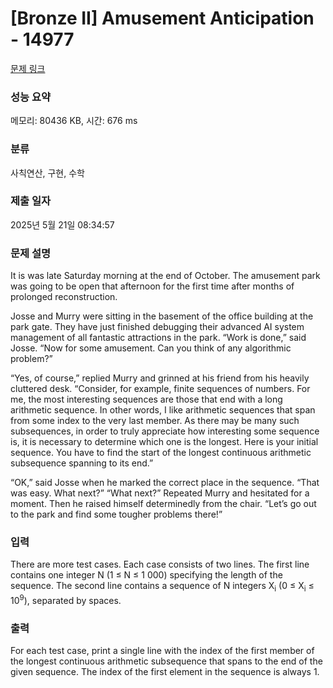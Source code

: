 # [Bronze II] Amusement Anticipation - 14977 

[문제 링크](https://www.acmicpc.net/problem/14977) 

### 성능 요약

메모리: 80436 KB, 시간: 676 ms

### 분류

사칙연산, 구현, 수학

### 제출 일자

2025년 5월 21일 08:34:57

### 문제 설명

<p>It is was late Saturday morning at the end of October. The amusement park was going to be open that afternoon for the first time after months of prolonged reconstruction.</p>

<p>Josse and Murry were sitting in the basement of the office building at the park gate. They have just finished debugging their advanced AI system management of all fantastic attractions in the park. “Work is done,” said Josse. “Now for some amusement. Can you think of any algorithmic problem?”</p>

<p>“Yes, of course,” replied Murry and grinned at his friend from his heavily cluttered desk. “Consider, for example, finite sequences of numbers. For me, the most interesting sequences are those that end with a long arithmetic sequence. In other words, I like arithmetic sequences that span from some index to the very last member. As there may be many such subsequences, in order to truly appreciate how interesting some sequence is, it is necessary to determine which one is the longest. Here is your initial sequence. You have to find the start of the longest continuous arithmetic subsequence spanning to its end.”</p>

<p>“OK,” said Josse when he marked the correct place in the sequence. “That was easy. What next?” “What next?” Repeated Murry and hesitated for a moment. Then he raised himself determinedly from the chair. “Let’s go out to the park and find some tougher problems there!”</p>

### 입력 

 <p>There are more test cases. Each case consists of two lines. The first line contains one integer N (1 ≤ N ≤ 1 000) specifying the length of the sequence. The second line contains a sequence of N integers X<sub>i</sub> (0 ≤ X<sub>i</sub> ≤ 10<sup>9</sup>), separated by spaces.</p>

### 출력 

 <p>For each test case, print a single line with the index of the first member of the longest continuous arithmetic subsequence that spans to the end of the given sequence. The index of the first element in the sequence is always 1.</p>

